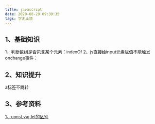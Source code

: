 ```yaml
---
title: javascript
date: 2020-08-20 09:39:35
tags: 学无止境
---
```


## 1、基础知识

1、判断数组是否包含某个元素：indexOf
2、js直接给input元素赋值不能触发onchange事件：




## 2、知识提升
a标签不跳转


## 3、参考资料

[1、const,var,let的区别](https://www.cnblogs.com/zhaoxiaoying/p/9031890.html)

